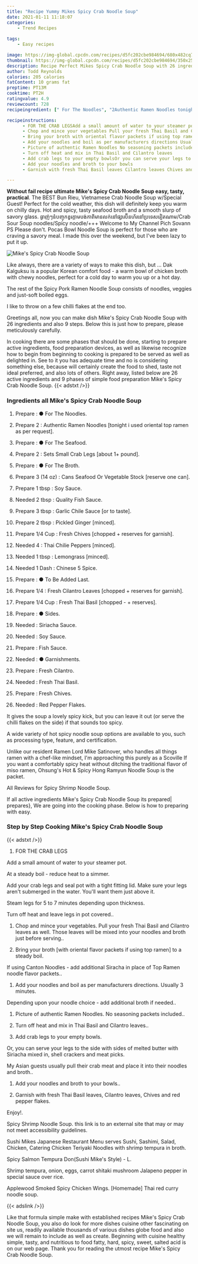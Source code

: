 ```yaml
---
title: "Recipe Yummy Mikes Spicy Crab Noodle Soup"
date: 2021-01-11 11:18:07
categories:
    - Trend Recipes
    
tags:
    - Easy recipes

image: https://img-global.cpcdn.com/recipes/d5fc202cbe984694/680x482cq70/mikes-spicy-crab-noodle-soup-recipe-main-photo.jpg
thumbnail: https://img-global.cpcdn.com/recipes/d5fc202cbe984694/350x250cq70/mikes-spicy-crab-noodle-soup-recipe-main-photo.jpg
description: Recipe Perfect Mikes Spicy Crab Noodle Soup with 26 ingredients and 9 stages of easy cooking.
author: Todd Reynolds
calories: 205 calories
fatContent: 10 grams fat
preptime: PT13M
cooktime: PT2H
ratingvalue: 4.9
reviewcount: 728
recipeingredient: [" For The Noodles", "2Authentic Ramen Noodles tonight i used oriental top ramen as per request", " For The Seafood", "2Sets Small Crab Legs about 1 pound", " For The Broth", "3 (14 oz)Cans Seafood Or Vegetable Stock reserve one can", "1 tbspSoy Sauce", "2 tbspQuality Fish Sauce", "3 tbspGarlic Chile Sauce or to taste", "2 tbspPickled Ginger minced", "1/4 CupFresh Chives chopped  reserves for garnish", "4Thai Chilie Peppers minced", "1 tbspLemongrass minced", "1 DashChinese 5 Spice", " To Be Added Last", "1/4Fresh Cilantro Leaves chopped  reserves for garnish", "1/4 CupFresh Thai Basil chopped   reserves", " Sides", "Siriacha Sauce", "Soy Sauce", "Fish Sauce", " Garnishments", "Fresh Cilantro", "Fresh Thai Basil", "Fresh Chives", "Red Pepper Flakes"]

recipeinstructions: 
      - FOR THE CRAB LEGSAdd a small amount of water to your steamer pot At a steady boil  reduce heat to a simmer Add your crab legs and seal pot with a tight fitting lid Make sure your legs arent submerged in the water Youll want them just above it Steam legs for 5 to 7 minutes depending upon thickness Turn off heat and leave legs in pot covered 
      - Chop and mince your vegetables Pull your fresh Thai Basil and Cilantro leaves as well Those leaves will be mixed into your noodles and broth just before serving 
      - Bring your broth with oriental flavor packets if using top ramen to a steady boilIf using Canton Noodles  add additional Siracha in place of Top Ramen noodle flavor packets 
      - Add your noodles and boil as per manufacturers directions Usually 3 minutesDepending upon your noodle choice  add additional broth if needed 
      - Picture of authentic Ramen Noodles No seasoning packets included 
      - Turn off heat and mix in Thai Basil and Cilantro leaves 
      - Add crab legs to your empty bowlsOr you can serve your legs to the side with sides of melted butter with Siriacha mixed in shell crackers and meat picks My Asian guests usually pull their crab meat and place it into their noodles and broth 
      - Add your noodles and broth to your bowls 
      - Garnish with fresh Thai Basil leaves Cilantro leaves Chives and red pepper flakesEnjoy

---
```




**Without fail recipe ultimate Mike&#39;s Spicy Crab Noodle Soup easy, tasty, practical**. The BEST Bun Rieu, Vietnamese Crab Noodle Soup w/Special Guest! Perfect for the cold weather, this dish will definitely keep you warm on chilly days. Hot and spicy, tasty seafood broth and a smooth slurp of savory glass. ឆ្ងាញ់ៗនំបញ្ចុកខួរក្ដាមបង់កាពិមានលក់នៅផ្សារប៊ីនហ័រនៅប្រទេសវៀតណាម/Crab Sour Soup noodles/Spicy noodle/+++ Welcome to My Channel Pich Sovann PS Please don&#39;t. Pocas Bowl Noodle Soup is perfect for those who are craving a savory meal. I made this over the weekend, but I&#39;ve been lazy to put it up.


![Mike&#39;s Spicy Crab Noodle Soup](https://img-global.cpcdn.com/recipes/d5fc202cbe984694/680x482cq70/mikes-spicy-crab-noodle-soup-recipe-main-photo.jpg "Mike&#39;s Spicy Crab Noodle Soup")



Like always, there are a variety of ways to make this dish, but … Dak Kalguksu is a popular Korean comfort food - a warm bowl of chicken broth with chewy noodles, perfect for a cold day to warm you up or a hot day.

The rest of the Spicy Pork Ramen Noodle Soup consists of noodles, veggies and just-soft boiled eggs.

I like to throw on a few chilli flakes at the end too.


Greetings all, now you can make dish Mike&#39;s Spicy Crab Noodle Soup with 26 ingredients and also 9 steps. Below this is just how to prepare, please meticulously carefully.

In cooking there are some phases that should be done, starting to prepare active ingredients, food preparation devices, as well as likewise recognize how to begin from beginning to cooking is prepared to be served as well as delighted in. See to it you has adequate time and no is considering something else, because will certainly create the food to shed, taste not ideal preferred, and also lots of others. Right away, listed below are 26 active ingredients and 9 phases of simple food preparation Mike&#39;s Spicy Crab Noodle Soup.
{{< adstxt />}}

### Ingredients all Mike&#39;s Spicy Crab Noodle Soup


1. Prepare  : ● For The Noodles.

1. Prepare 2 : Authentic Ramen Noodles [tonight i used oriental top ramen as per request].

1. Prepare  : ● For The Seafood.

1. Prepare 2 : Sets Small Crab Legs [about 1+ pound].

1. Prepare  : ● For The Broth.

1. Prepare 3 (14 oz) : Cans Seafood Or Vegetable Stock [reserve one can].

1. Prepare 1 tbsp : Soy Sauce.

1. Needed 2 tbsp : Quality Fish Sauce.

1. Prepare 3 tbsp : Garlic Chile Sauce [or to taste].

1. Prepare 2 tbsp : Pickled Ginger [minced].

1. Prepare 1/4 Cup : Fresh Chives [chopped + reserves for garnish].

1. Needed 4 : Thai Chilie Peppers [minced].

1. Needed 1 tbsp : Lemongrass [minced].

1. Needed 1 Dash : Chinese 5 Spice.

1. Prepare  : ● To Be Added Last.

1. Prepare 1/4 : Fresh Cilantro Leaves [chopped + reserves for garnish].

1. Prepare 1/4 Cup : Fresh Thai Basil [chopped - + reserves].

1. Prepare  : ● Sides.

1. Needed  : Siriacha Sauce.

1. Needed  : Soy Sauce.

1. Prepare  : Fish Sauce.

1. Needed  : ● Garnishments.

1. Prepare  : Fresh Cilantro.

1. Needed  : Fresh Thai Basil.

1. Prepare  : Fresh Chives.

1. Needed  : Red Pepper Flakes.


It gives the soup a lovely spicy kick, but you can leave it out (or serve the chilli flakes on the side) if that sounds too spicy.

A wide variety of hot spicy noodle soup options are available to you, such as processing type, feature, and certification.

Unlike our resident Ramen Lord Mike Satinover, who handles all things ramen with a chef-like mindset, I&#39;m approaching this purely as a Scoville If you want a comfortably spicy heat without ditching the traditional flavor of miso ramen, Ohsung&#39;s Hot &amp; Spicy Hong Ramyun Noodle Soup is the packet.

All Reviews for Spicy Shrimp Noodle Soup.


If all active ingredients Mike&#39;s Spicy Crab Noodle Soup its prepared| prepares}, We are going into the cooking phase. Below is how to preparing with easy.

### Step by Step Cooking Mike&#39;s Spicy Crab Noodle Soup

{{< adstxt />}}


1. FOR THE CRAB LEGS

Add a small amount of water to your steamer pot. 

At a steady boil - reduce heat to a simmer. 

Add your crab legs and seal pot with a tight fitting lid. Make sure your legs aren&#39;t submerged in the water. You&#39;ll want them just above it. 

Steam legs for 5 to 7 minutes depending upon thickness. 

Turn off heat and leave legs in pot covered..



1. Chop and mince your vegetables. Pull your fresh Thai Basil and Cilantro leaves as well. Those leaves will be mixed into your noodles and broth just before serving..



1. Bring your broth [with oriental flavor packets if using top ramen] to a steady boil.

If using Canton Noodles - add additional Siracha in place of Top Ramen noodle flavor packets..



1. Add your noodles and boil as per manufacturers directions. Usually 3 minutes.

Depending upon your noodle choice - add additional broth if needed..



1. Picture of authentic Ramen Noodles. No seasoning packets included..



1. Turn off heat and mix in Thai Basil and Cilantro leaves..



1. Add crab legs to your empty bowls.

Or, you can serve your legs to the side with sides of melted butter with Siriacha mixed in, shell crackers and meat picks. 

My Asian guests usually pull their crab meat and place it into their noodles and broth..



1. Add your noodles and broth to your bowls..



1. Garnish with fresh Thai Basil leaves, Cilantro leaves, Chives and red pepper flakes.

Enjoy!.




Spicy Shrimp Noodle Soup. this link is to an external site that may or may not meet accessibility guidelines.

Sushi Mikes Japanese Restaurant Menu serves Sushi, Sashimi, Salad, Chicken, Catering Chicken Teriyaki Noodles with shrimp tempura in broth.

Spicy Salmon Tempura Don(Sushi Mike&#39;s Style) - L.

Shrimp tempura, onion, eggs, carrot shitaki mushroom Jalapeno pepper in special sauce over rice.

Applewood Smoked Spicy Chicken Wings. [Homemade] Thai red curry noodle soup.


{{< adslink />}}

Like that formula simple make with established recipes Mike&#39;s Spicy Crab Noodle Soup, you also do look for more dishes cuisine other fascinating on site us, readily available thousands of various dishes globe food and also we will remain to include as well as create. Beginning with cuisine healthy simple, tasty, and nutritious to food fatty, hard, spicy, sweet, salted acid is on our web page. Thank you for reading the utmost recipe Mike&#39;s Spicy Crab Noodle Soup.
